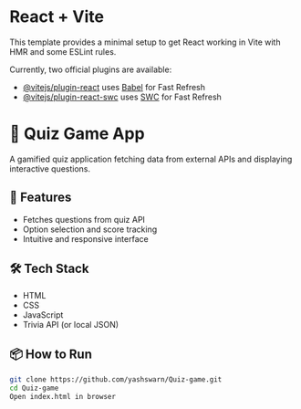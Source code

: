 # React + Vite

This template provides a minimal setup to get React working in Vite with HMR and some ESLint rules.

Currently, two official plugins are available:

- [@vitejs/plugin-react](https://github.com/vitejs/vite-plugin-react/blob/main/packages/plugin-react/README.md) uses [Babel](https://babeljs.io/) for Fast Refresh
- [@vitejs/plugin-react-swc](https://github.com/vitejs/vite-plugin-react-swc) uses [SWC](https://swc.rs/) for Fast Refresh


# 🧠 Quiz Game App

A gamified quiz application fetching data from external APIs and displaying interactive questions.

## 🚀 Features
- Fetches questions from quiz API
- Option selection and score tracking
- Intuitive and responsive interface

## 🛠️ Tech Stack
- HTML
- CSS
- JavaScript
- Trivia API (or local JSON)

## 📦 How to Run
```bash
git clone https://github.com/yashswarn/Quiz-game.git
cd Quiz-game
Open index.html in browser

